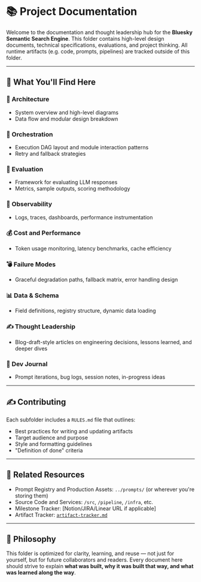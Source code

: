 # 📚 Project Documentation

Welcome to the documentation and thought leadership hub for the **Bluesky Semantic Search Engine**. This folder contains high-level design documents, technical specifications, evaluations, and project thinking. All runtime artifacts (e.g. code, prompts, pipelines) are tracked outside of this folder.

---

## 🧭 What You'll Find Here

### 🔧 Architecture
- System overview and high-level diagrams
- Data flow and modular design breakdown

### 🧠 Orchestration
- Execution DAG layout and module interaction patterns
- Retry and fallback strategies

### 📏 Evaluation
- Framework for evaluating LLM responses
- Metrics, sample outputs, scoring methodology

### 🪬 Observability
- Logs, traces, dashboards, performance instrumentation

### 💰 Cost and Performance
- Token usage monitoring, latency benchmarks, cache efficiency

### 💣 Failure Modes
- Graceful degradation paths, fallback matrix, error handling design

### 📊 Data & Schema
- Field definitions, registry structure, dynamic data loading

### ✍️ Thought Leadership
- Blog-draft-style articles on engineering decisions, lessons learned, and deeper dives

### 📓 Dev Journal
- Prompt iterations, bug logs, session notes, in-progress ideas

---

## ✍️ Contributing

Each subfolder includes a `RULES.md` file that outlines:
- Best practices for writing and updating artifacts
- Target audience and purpose
- Style and formatting guidelines
- "Definition of done" criteria

---

## 🔗 Related Resources

- Prompt Registry and Production Assets: `../prompts/` (or wherever you're storing them)
- Source Code and Services: `/src`, `/pipeline`, `/infra`, etc.
- Milestone Tracker: [Notion/JIRA/Linear URL if applicable]
- Artifact Tracker: [`artifact-tracker.md`](./artifact-tracker.md)

---

## 🧼 Philosophy

This folder is optimized for clarity, learning, and reuse — not just for yourself, but for future collaborators and readers. Every document here should strive to explain **what was built, why it was built that way, and what was learned along the way**.
